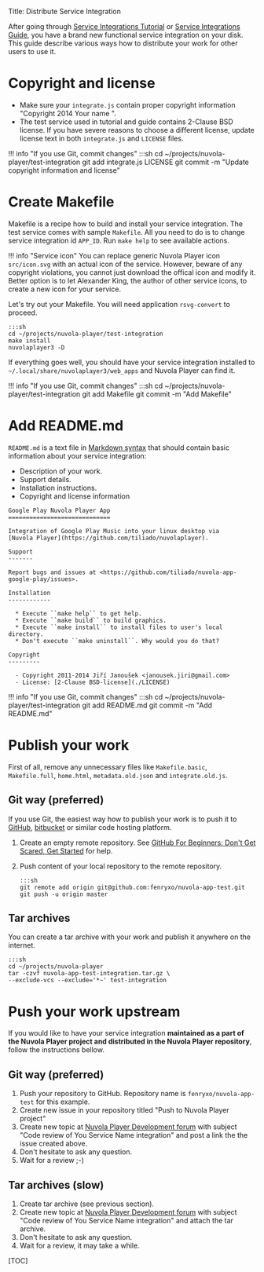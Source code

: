 Title: Distribute Service Integration

After going through [Service Integrations Tutorial]({filename}tutorial.md)
or [Service Integrations Guide]({filename}guide.md), you have a brand new functional
service integration on your disk. This guide describe various ways how to distribute
your work for other users to use it.

Copyright and license
=====================

  * Make sure your ``integrate.js`` contain proper copyright information 
    "Copyright 2014 Your name <your e-mail>".
  * The test service used in tutorial and guide contains 2-Clause BSD license. If you have severe
    reasons to choose a different license, update license text in both ``integrate.js`` and
    ``LICENSE`` files.

!!! info "If you use Git, commit changes"
        :::sh
        cd ~/projects/nuvola-player/test-integration
        git add integrate.js LICENSE
        git commit -m "Update copyright information and license"

Create Makefile
===============

Makefile is a recipe how to build and install your service integration. The test service comes
with sample ``Makefile``. All you need to do is to change service
integration id ``APP_ID``. Run ``make help`` to see available actions.

!!! info "Service icon"
    You can replace generic Nuvola Player icon ``src/icon.svg`` with an actual icon of the service. However, beware of
    any copyright violations, you cannot just download the offical icon and modify it. Better option is to let
    Alexander King, the author of other service icons, to create a new icon for your service.

Let's try out your Makefile. You will need application ``rsvg-convert`` to proceed.

    :::sh
    cd ~/projects/nuvola-player/test-integration
    make install
    nuvolaplayer3 -D

If everything goes well, you should have your service integration installed to
``~/.local/share/nuvolaplayer3/web_apps`` and Nuvola Player can find it.

!!! info "If you use Git, commit changes"
        :::sh
        cd ~/projects/nuvola-player/test-integration
        git add Makefile
        git commit -m "Add Makefile"

Add README.md
=============

``README.md`` is a text file in [Markdown syntax](http://daringfireball.net/projects/markdown/syntax)
that should contain basic information about your service integration:

  * Description of your work.
  * Support details.
  * Installation instructions.
  * Copyright and license information

```text
Google Play Nuvola Player App
=============================

Integration of Google Play Music into your linux desktop via
[Nuvola Player](https://github.com/tiliado/nuvolaplayer).
 
Support
-------

Report bugs and issues at <https://github.com/tiliado/nuvola-app-google-play/issues>.

Installation
------------

  * Execute ``make help`` to get help.
  * Execute ``make build`` to build graphics.
  * Execute ``make install`` to install files to user's local directory.
  * Don't execute ``make uninstall``. Why would you do that?

Copyright
---------

  - Copyright 2011-2014 Jiří Janoušek <janousek.jiri@gmail.com>
  - License: [2-Clause BSD-license](./LICENSE)
```

!!! info "If you use Git, commit changes"
        :::sh
        cd ~/projects/nuvola-player/test-integration
        git add README.md
        git commit -m "Add README.md"

Publish your work
=================

First of all, remove any unnecessary files like `Makefile.basic`, `Makefile.full`,
`home.html`, `metadata.old.json` and `integrate.old.js`.

Git way (preferred)
-------------------

If you use Git, the easiest way how to publish your work is to push it to [GitHub](https://github.com),
[bitbucket](https://bitbucket.org) or similar code hosting platform.

 1. Create an empty remote repository. See [GitHub For Beginners: Don't Get Scared, Get Started][A1] for
    help.

 2. Push content of your local repository to the remote repository.
    
        :::sh
        git remote add origin git@github.com:fenryxo/nuvola-app-test.git
        git push -u origin master

[A1]: http://readwrite.com/2013/09/30/understanding-github-a-journey-for-beginners-part-1
[A2]: http://readwrite.com/2013/10/02/github-for-beginners-part-2

Tar archives
------------

You can create a tar archive with your work and publish it anywhere on the internet.

    :::sh
    cd ~/projects/nuvola-player
    tar -czvf nuvola-app-test-integration.tar.gz \
    --exclude-vcs --exclude='*~' test-integration
    
Push your work upstream
=======================

If you would like to have your service integration **maintained as a part of the Nuvola Player project
and distributed in the Nuvola Player repository**, follow the instructions bellow.

Git way (preferred)
-------------------

 1. Push your repository to GitHub. Repository name is ``fenryxo/nuvola-app-test`` for this example.
 2. Create new issue in your repository titled "Push to Nuvola Player project"
 3. Create new topic at [Nuvola Player Development forum](https://groups.google.com/d/forum/nuvola-player-devel)
    with subject "Code review of You Service Name integration" and post a link the the issue created
    above.
 4. Don't hesitate to ask any question.   
 5. Wait for a review ;-)

Tar archives (slow)
-------------------

 1. Create tar archive (see previous section).
 2. Create new topic at [Nuvola Player Development forum](https://groups.google.com/d/forum/nuvola-player-devel)
    with subject "Code review of You Service Name integration" and attach the tar archive.
 3. Don't hesitate to ask any question.   
 4. Wait for a review, it may take a while.

[TOC]

